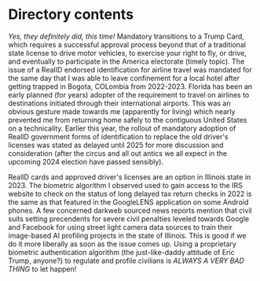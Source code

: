# Directory contents

*Yes, they definitely did, this time!* 
Mandatory transitions to a Trump Card, which requires a successful approval 
process beyond that of a traditional state license to drive motor vehicles, to exercise your right to fly, 
or drive, and eventually to participate in the America electorate (timely topic). 
The issue of a RealID endorsed identification for airline travel was mandated for the same day that I was able to 
leave confinement for a local hotel after getting trapped in Bogota, COLombia from 2022-2023. 
Florida has been an early planned (for years) adopter of the requirement to travel on airlines to destinations 
initiated through their international airports. 
This was an obvious gesture made towards me (apparently for living) which nearly prevented me from 
returning home safely to the contiguous United States on a technicality. Earlier this year, the rollout of 
mandatory adoption of RealID government forms of identification to replace the old driver's licenses was 
stated as delayed until 2025 for more discussion and consideration (after the circus and all out 
antics we all expect in the upcoming 2024 election have passed sensibly). 

RealID cards and approved driver's licenses are an option in Illinois state in 2023. 
The biometric algorithm I observed used to gain access to the IRS website to check on the status of 
long delayed tax return checks in 2022 is the same as that featured in the GoogleLENS application on 
some Android phones. A few concerned darkweb sourced news reports mention that civil suits setting 
precendents for severe civil penalties leveled towards Google and Facebook for using street light 
camera data sources to train their image-based AI profiling projects in the state of Illinois. 
This is good if we do it more liberally as soon as the issue comes up. Using a proprietary biometric 
authentication algorithm (the just-like-daddy attitude of Eric Trump, anyone?) to regulate and 
profile civilians is *ALWAYS A VERY BAD THING* to let happen!
